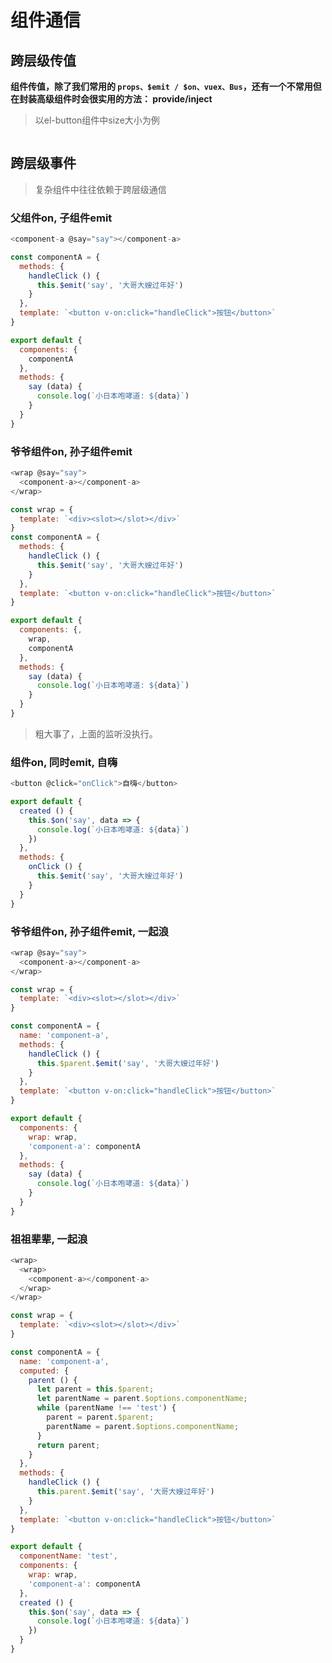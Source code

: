 # 组件通信

## 跨层级传值

**组件传值，除了我们常用的 `props、$emit / $on、vuex、Bus`，还有一个不常用但在封装高级组件时会很实用的方法： provide/inject**

> 以el-button组件中size大小为例

```javascript

```


## 跨层级事件

> 复杂组件中往往依赖于跨层级通信

### 父组件on, 子组件emit
```javascript
<component-a @say="say"></component-a>
```

```javascript
const componentA = {
  methods: {
    handleClick () {
      this.$emit('say', '大哥大嫂过年好')
    }
  },
  template: `<button v-on:click="handleClick">按钮</button>`
}

export default {
  components: {
    componentA
  },
  methods: {
    say (data) {
      console.log(`小日本咆哮道: ${data}`)
    }
  }
}
```

### 爷爷组件on, 孙子组件emit
```javascript
<wrap @say="say">
  <component-a></component-a>
</wrap>
```

```javascript
const wrap = {
  template: `<div><slot></slot></div>`
}
const componentA = {
  methods: {
    handleClick () {
      this.$emit('say', '大哥大嫂过年好')
    }
  },
  template: `<button v-on:click="handleClick">按钮</button>`
}

export default {
  components: {,
    wrap,
    componentA
  },
  methods: {
    say (data) {
      console.log(`小日本咆哮道: ${data}`)
    }
  }
}
```

> 粗大事了，上面的监听没执行。

### 组件on, 同时emit, 自嗨

```javascript
<button @click="onClick">自嗨</button>
```

```javascript
export default {
  created () {
    this.$on('say', data => {
      console.log(`小日本咆哮道: ${data}`)
    })
  },
  methods: {
    onClick () {
      this.$emit('say', '大哥大嫂过年好')
    }
  }
}
```

### 爷爷组件on, 孙子组件emit, 一起浪
```javascript
<wrap @say="say">
  <component-a></component-a>
</wrap>
```

```javascript
const wrap = {
  template: `<div><slot></slot></div>`
}

const componentA = {
  name: 'component-a',
  methods: {
    handleClick () {
      this.$parent.$emit('say', '大哥大嫂过年好')
    }
  },
  template: `<button v-on:click="handleClick">按钮</button>`
}

export default {
  components: {
    wrap: wrap,
    'component-a': componentA
  },
  methods: {
    say (data) {
      console.log(`小日本咆哮道: ${data}`)
    }
  }
}
```

### 祖祖辈辈, 一起浪
```javascript
<wrap>
  <wrap>
    <component-a></component-a>
  </wrap>
</wrap>
```

```javascript
const wrap = {
  template: `<div><slot></slot></div>`
}

const componentA = {
  name: 'component-a',
  computed: {
    parent () {
      let parent = this.$parent;
      let parentName = parent.$options.componentName;
      while (parentName !== 'test') {
        parent = parent.$parent;
        parentName = parent.$options.componentName;
      }
      return parent;
    }
  },
  methods: {
    handleClick () {
      this.parent.$emit('say', '大哥大嫂过年好')
    }
  },
  template: `<button v-on:click="handleClick">按钮</button>`
}

export default {
  componentName: 'test',
  components: {
    wrap: wrap,
    'component-a': componentA
  },
  created () {
    this.$on('say', data => {
      console.log(`小日本咆哮道: ${data}`)
    })
  }
}
```